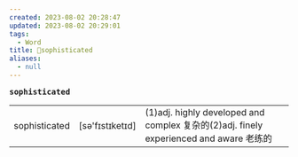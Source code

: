 ```yaml
---
created: 2023-08-02 20:28:47
updated: 2023-08-02 20:29:01
tags:
  - Word
title: 📖sophisticated
aliases:
  - null
---
```


<pre><strong>sophisticated</strong></pre>
|   |   |   |
|---|---|---|
|sophisticated|[sə'fɪstɪketɪd]|(1)adj. highly developed and complex 复杂的(2)adj. finely experienced and aware ⽼练的|